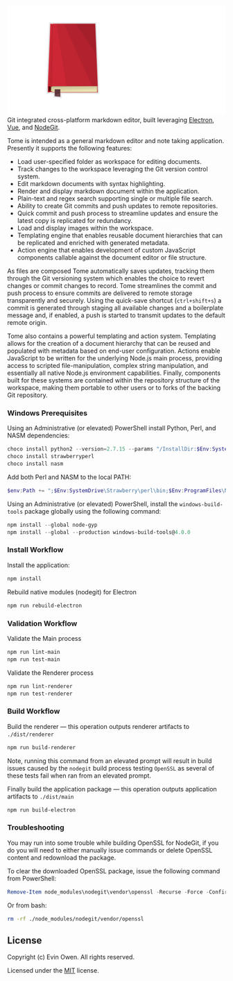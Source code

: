 ![tome](/assets/icon/tome.github.png)
Git integrated cross-platform markdown editor, built leveraging [Electron](https://github.com/electron/electron), [Vue](https://github.com/vuejs/vue), and [NodeGit](https://github.com/nodegit/nodegit).

Tome is intended as a general markdown editor and note taking application.
Presently it supports the following features:

- Load user-specified folder as workspace for editing documents.
- Track changes to the workspace leveraging the Git version control system.
- Edit markdown documents with syntax highlighting.
- Render and display markdown document within the application.
- Plain-text and regex search supporting single or multiple file search.
- Ability to create Git commits and push updates to remote repositories.
- Quick commit and push process to streamline updates and ensure the latest copy is replicated for redundancy.
- Load and display images within the workspace.
- Templating engine that enables reusable document hierarchies that can be replicated and enriched with generated metadata.
- Action engine that enables development of custom JavaScript components callable against the document editor or file structure.

As files are composed Tome automatically saves updates, tracking them through the Git versioning system which enables the choice to revert changes or commit changes to record.  Tome streamlines the commit and push process to ensure commits are delivered to remote storage transparently and securely.  Using the quick-save shortcut (`ctrl+shift+s`) a commit is generated through staging all available changes and a boilerplate message and, if enabled, a push is started to transmit updates to the default remote origin.

Tome also contains a powerful templating and action system. Templating allows for the creation of a document hierarchy that can be reused and populated with metadata based on end-user configuration.  Actions enable JavaScript to be written for the underlying Node.js main process, providing access to scripted file-manipulation, complex string manipulation, and essentially all native Node.js environment capabilities.  Finally, components built for these systems are contained within the repository structure of the workspace, making them portable to other users or to forks of the backing Git repository.


### Windows Prerequisites
Using an Administrative (or elevated) PowerShell install Python, Perl, and NASM dependencies:

```powershell
choco install python2 --version=2.7.15 --params "/InstallDir:$Env:SystemDrive\Python27"
choco install strawberryperl
choco install nasm
```

Add both Perl and NASM to the local PATH:

```powershell
$env:Path += ";$Env:SystemDrive\Strawberry\perl\bin;$Env:ProgramFiles\NASM"
```

Using an Administrative (or elevated) PowerShell, install the `windows-build-tools` package
globally using the following command:

```powershell
npm install --global node-gyp
npm install --global --production windows-build-tools@4.0.0
```

### Install Workflow

Install the application:

```powershell
npm install
```

Rebuild native modules (nodegit) for Electron

```powershell
npm run rebuild-electron
```

### Validation Workflow
Validate the Main process

```powershell
npm run lint-main
npm run test-main
```

Validate the Renderer process

```powershell
npm run lint-renderer
npm run test-renderer
```

### Build Workflow
Build the renderer &mdash; this operation outputs renderer artifacts to `./dist/renderer`

```powershell
npm run build-renderer
```

Note, running this command from an elevated prompt will result in build issues caused by
the `nodegit` build process testing `OpenSSL` as several of these tests fail when ran from
an elevated prompt.

Finally build the application package &mdash; this operation outputs application artifacts
to `./dist/main`

```powershell
npm run build-electron
```

### Troubleshooting
You may run into some trouble while building OpenSSL for NodeGit, if you do you will need
to either manually issue commands
or delete OpenSSL content and redownload the package.

To clear the downloaded OpenSSL package, issue the following command from PowerShell:

```powershell
Remove-Item node_modules\nodegit\vendor\openssl -Recurse -Force -Confirm:$false
```

Or from bash:

```bash
rm -rf ./node_modules/nodegit/vendor/openssl
```

## License

Copyright (c) Evin Owen. All rights reserved.

Licensed under the [MIT](LICENSE.txt) license.

